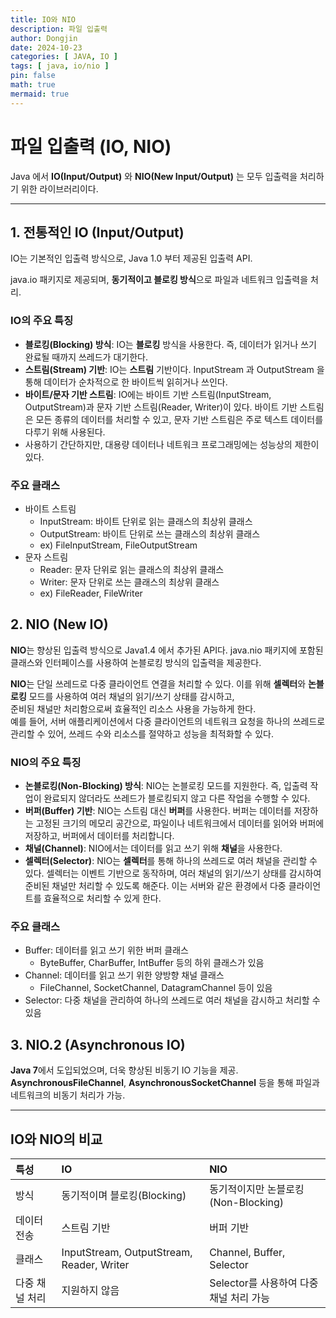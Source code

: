 ```yaml
---
title: IO와 NIO
description: 파일 입출력
author: Dongjin
date: 2024-10-23
categories: [ JAVA, IO ]
tags: [ java, io/nio ]
pin: false
math: true
mermaid: true
---
```


# 파일 입출력 (IO, NIO)

Java 에서 **IO(Input/Output)** 와 **NIO(New Input/Output)** 는 모두 입출력을 처리하기 위한 라이브러리이다.
  
---  

## 1. 전통적인 IO (Input/Output)

IO는 기본적인 입출력 방식으로, Java 1.0 부터 제공된 입출력 API.

java.io 패키지로 제공되며, **동기적이고 블로킹 방식**으로 파일과 네트워크 입출력을 처리.

### IO의 주요 특징

- **블로킹(Blocking) 방식**: IO는 **블로킹** 방식을 사용한다. 즉, 데이터가 읽거나 쓰기 완료될 때까지 쓰레드가 대기한다.
- **스트림(Stream) 기반**: IO는 **스트림** 기반이다. InputStream 과 OutputStream 을 통해 데이터가 순차적으로 한 바이트씩 읽히거나 쓰인다.
- **바이트/문자 기반 스트림**: IO에는 바이트 기반 스트림(InputStream, OutputStream)과 문자 기반 스트림(Reader, Writer)이 있다. 바이트 기반 스트림은 모든 종류의 데이터를
  처리할 수 있고, 문자 기반 스트림은 주로 텍스트 데이터를 다루기 위해 사용된다.
- 사용하기 간단하지만, 대용량 데이터나 네트워크 프로그래밍에는 성능상의 제한이 있다.

### 주요 클래스

- 바이트 스트림
  - InputStream: 바이트 단위로 읽는 클래스의 최상위 클래스
  - OutputStream: 바이트 단위로 쓰는 클래스의 최상위 클래스
  - ex) FileInputStream, FileOutputStream
- 문자 스트림
  - Reader: 문자 단위로 읽는 클래스의 최상위 클래스
  - Writer: 문자 단위로 쓰는 클래스의 최상위 클래스
  - ex) FileReader, FileWriter

  



## 2. NIO (New IO)

**NIO**는 향상된 입출력 방식으로 Java1.4 에서 추가된 API다. java.nio 패키지에 포함된 클래스와 인터페이스를 사용하여 논블로킹 방식의 입출력을 제공한다.

**NIO**는 단일 쓰레드로 다중 클라이언트 연결을 처리할 수 있다. 이를 위해 **셀렉터**와 **논블로킹** 모드를 사용하여 여러 채널의 읽기/쓰기 상태를 감시하고,  
준비된 채널만 처리함으로써 효율적인 리소스 사용을 가능하게 한다.  
예를 들어, 서버 애플리케이션에서 다중 클라이언트의 네트워크 요청을 하나의 쓰레드로 관리할 수 있어, 쓰레드 수와 리소스를 절약하고 성능을 최적화할 수 있다.

### NIO의 주요 특징

- **논블로킹(Non-Blocking) 방식**: NIO는 논블로킹 모드를 지원한다. 즉, 입출력 작업이 완료되지 않더라도 쓰레드가 블로킹되지 않고 다른 작업을 수행할 수 있다.
- **버퍼(Buffer) 기반**: NIO는 스트림 대신 **버퍼**를 사용한다. 버퍼는 데이터를 저장하는 고정된 크기의 메모리 공간으로, 파일이나 네트워크에서 데이터를 읽어와 버퍼에 저장하고, 버퍼에서 데이터를
  처리합니다.
- **채널(Channel)**: NIO에서는 데이터를 읽고 쓰기 위해 **채널**을 사용한다.
- **셀렉터(Selector)**: NIO는 **셀렉터**를 통해 하나의 쓰레드로 여러 채널을 관리할 수 있다. 셀렉터는 이벤트 기반으로 동작하며, 여러 채널의 읽기/쓰기 상태를 감시하여 준비된 채널만 처리할 수
  있도록 해준다. 이는 서버와 같은 환경에서 다중 클라이언트를 효율적으로 처리할 수 있게 한다.

### 주요 클래스

- Buffer: 데이터를 읽고 쓰기 위한 버퍼 클래스
  - ByteBuffer, CharBuffer, IntBuffer 등의 하위 클래스가 있음
- Channel: 데이터를 읽고 쓰기 위한 양방향 채널 클래스
  - FileChannel, SocketChannel, DatagramChannel 등이 있음
- Selector: 다중 채널을 관리하여 하나의 쓰레드로 여러 채널을 감시하고 처리할 수 있음

## 3. NIO.2 (Asynchronous IO)

**Java 7**에서 도입되었으며, 더욱 향상된 비동기 IO 기능을 제공.
**AsynchronousFileChannel**, **AsynchronousSocketChannel** 등을 통해 파일과 네트워크의 비동기 처리가 가능.

---  

## IO와 NIO의 비교

| **특성**   | **IO**                                    | **NIO**                    |
|:---------|:------------------------------------------|:---------------------------|
| 방식       | 동기적이며 블로킹(Blocking)                       | 동기적이지만 논블로킹(Non-Blocking)  |
| 데이터 전송   | 스트림 기반                                    | 버퍼 기반                      |
| 클래스      | InputStream, OutputStream, Reader, Writer | Channel, Buffer, Selector  |
| 다중 채널 처리 | 지원하지 않음                                   | Selector를 사용하여 다중 채널 처리 가능 |

